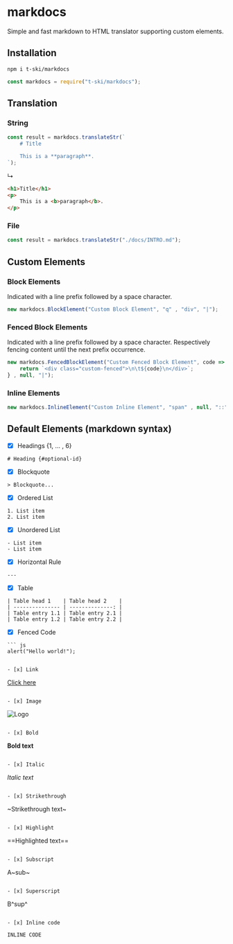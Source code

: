 # markdocs

Simple and fast markdown to HTML translator supporting custom elements.

## Installation

``` bash
npm i t-ski/markdocs
```

``` js
const markdocs = require("t-ski/markdocs");
```

## Translation

### String

``` js
const result = markdocs.translateStr(`
    # Title

    This is a **paragraph**.
`);
```

↳

``` html
<h1>Title</h1>
<p>
    This is a <b>paragraph</b>.
</p>
```

### File

``` js
const result = markdocs.translateStr("./docs/INTRO.md");
```

## Custom Elements

### Block Elements

Indicated with a line prefix followed by a space character.

``` js
new markdocs.BlockElement("Custom Block Element", "q" , "div", "|");
```

### Fenced Block Elements

Indicated with a line prefix followed by a space character. Respectively fencing content until the next prefix occurrence.

``` js
new markdocs.FencedBlockElement("Custom Fenced Block Element", code => {
    return `<div class="custom-fenced">\n\t${code}\n</div>`;
} , null, "|");
```

### Inline Elements

``` js
new markdocs.InlineElement("Custom Inline Element", "span" , null, "::");
```

## Default Elements (markdown syntax)

- [x] Headings {1, ... , 6}
```
# Heading {#optional-id}
```

- [x] Blockquote  
```
> Blockquote...
```

- [x] Ordered List  
```
1. List item
2. List item
```

- [x] Unordered List  
```
- List item
- List item
```

- [x] Horizontal Rule  
```
---
```

- [x] Table  
```
| Table head 1    | Table head 2    |
| --------------- | --------------: |
| Table entry 1.1 | Table entry 2.1 |
| Table entry 1.2 | Table entry 2.2 |
```

- [x] Fenced Code  
```
``` js
alert("Hello world!");
```
```

- [x] Link  
```
[Click here](./link.html)
```

- [x] Image  
```
![Logo](./img/logo.svg)
```

- [x] Bold  
```
**Bold text**
```

- [x] Italic  
```
*Italic text*
```

- [x] Strikethrough  
```
~Strikethrough text~
```

- [x] Highlight  
```
==Highlighted text==
```

- [x] Subscript  
```
A~sub~
```

- [x] Superscript  
```
B^sup^
```

- [x] Inline code  
```
```INLINE CODE```
```